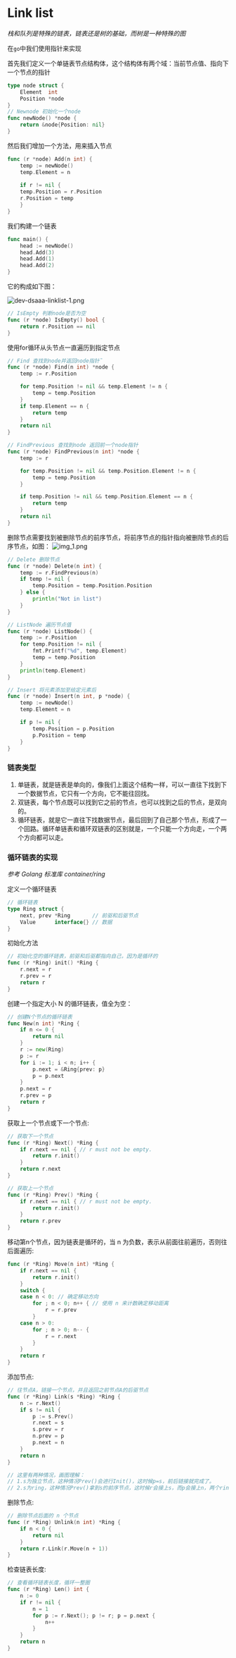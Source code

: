 # Link list

*栈和队列是特殊的链表，链表还是树的基础，而树是一种特殊的图*

在`go`中我们使用指针来实现

首先我们定义一个单链表节点结构体，这个结构体有两个域：当前节点值、指向下一个节点的指针

```go
type node struct {
	Element  int
	Position *node
}
// Newnode 初始化一个node
func newNode() *node {
    return &node{Position: nil}
}
```

然后我们增加一个方法，用来插入节点

```go
func (r *node) Add(n int) {
    temp := newNode()
    temp.Element = n
    
    if r != nil {
    temp.Position = r.Position
    r.Position = temp
    }
}
```

我们构建一个链表

```go
func main() {
    head := newNode()
    head.Add(3)
    head.Add(1)
    head.Add(2)
}
```

它的构成如下图：

![dev-dsaaa-linklist-1.png](../../imgs/dev-dsaaa-linklist-1.png)

```go
// IsEmpty 判断node是否为空
func (r *node) IsEmpty() bool {
	return r.Position == nil
}

```

使用for循环从头节点一直遍历到指定节点

```go
// Find 查找到node并返回node指针˜
func (r *node) Find(n int) *node {
	temp := r.Position

	for temp.Position != nil && temp.Element != n {
		temp = temp.Position
	}
	if temp.Element == n {
		return temp
	}
	return nil
}
```


```go
// FindPrevious 查找到node 返回前一个node指针
func (r *node) FindPrevious(n int) *node {
	temp := r

	for temp.Position != nil && temp.Position.Element != n {
		temp = temp.Position
	}

	if temp.Position != nil && temp.Position.Element == n {
		return temp
	}
	return nil
}
```

删除节点需要找到被删除节点的前序节点，将前序节点的指针指向被删除节点的后序节点，如图：
![img_1.png](../../imgs/dev-dsaaa-linklist-2.png)

```go
// Delete 删除节点
func (r *node) Delete(n int) {
	temp := r.FindPrevious(n)
	if temp != nil {
		temp.Position = temp.Position.Position
	} else {
		println("Not in list")
	}
}
```

```go
// ListNode 遍历节点值
func (r *node) ListNode() {
	temp := r.Position
	for temp.Position != nil {
		fmt.Printf("%d", temp.Element)
		temp = temp.Position
	}
	println(temp.Element)
}
```

```go
// Insert 将元素添加至给定元素后
func (r *node) Insert(n int, p *node) {
	temp := newNode()
	temp.Element = n

	if p != nil {
		temp.Position = p.Position
		p.Position = temp
	}
}
```

### 链表类型
1. 单链表，就是链表是单向的，像我们上面这个结构一样，可以一直往下找到下一个数据节点，它只有一个方向，它不能往回找。
2. 双链表，每个节点既可以找到它之前的节点，也可以找到之后的节点，是双向的。
3. 循环链表，就是它一直往下找数据节点，最后回到了自己那个节点，形成了一个回路。循环单链表和循环双链表的区别就是，一个只能一个方向走，一个两个方向都可以走。

### 循环链表的实现

*参考 Golang 标准库 container/ring*


定义一个循环链表

```go
// 循环链表
type Ring struct {
    next, prev *Ring       // 前驱和后驱节点
    Value      interface{} // 数据
}
```

初始化方法

```go
// 初始化空的循环链表，前驱和后驱都指向自己，因为是循环的
func (r *Ring) init() *Ring {
    r.next = r
    r.prev = r
    return r
}
```

创建一个指定大小 N 的循环链表，值全为空：

```go
// 创建N个节点的循环链表
func New(n int) *Ring {
    if n <= 0 {
        return nil
    }
    r := new(Ring)
    p := r
    for i := 1; i < n; i++ {
        p.next = &Ring{prev: p}
        p = p.next
    }
    p.next = r
    r.prev = p
    return r
}
```

获取上一个节点或下一个节点:

```go
// 获取下一个节点
func (r *Ring) Next() *Ring {
    if r.next == nil { // r must not be empty.
        return r.init()
    }
    return r.next
}

// 获取上一个节点
func (r *Ring) Prev() *Ring {
    if r.next == nil { // r must not be empty.
        return r.init()
    }
    return r.prev
}
```

移动第n个节点，因为链表是循环的，当 n 为负数，表示从前面往前遍历，否则往后面遍历:

```go
func (r *Ring) Move(n int) *Ring {
    if r.next == nil {
        return r.init()
    }
    switch {
    case n < 0: // 确定移动方向
        for ; n < 0; n++ { // 使用 n 来计数确定移动距离
            r = r.prev
        }
    case n > 0:
        for ; n > 0; n-- {
            r = r.next
        }
    }
    return r
}
```

添加节点:

```go
// 往节点A，链接一个节点，并且返回之前节点A的后驱节点
func (r *Ring) Link(s *Ring) *Ring {
    n := r.Next()
    if s != nil {
        p := s.Prev()
        r.next = s
        s.prev = r
        n.prev = p
        p.next = n
    }
    return n
}

// 这里有两种情况，画图理解：
// 1.s为独立节点，这种情况Prev()会进行Init()，这时候p=s，前后链接就完成了。
// 2.s为ring，这种情况Prev()拿到s的前序节点，这时候r会接上s，而p会接上n，两个ring合二为一。
```

删除节点:

```go
// 删除节点后面的 n 个节点
func (r *Ring) Unlink(n int) *Ring {
    if n < 0 {
        return nil
    }
    return r.Link(r.Move(n + 1))
}
```

检查链表长度:
```go
// 查看循环链表长度，循环一整圈
func (r *Ring) Len() int {
    n := 0
    if r != nil {
        n = 1
        for p := r.Next(); p != r; p = p.next {
            n++
        }
    }
    return n
}
```
